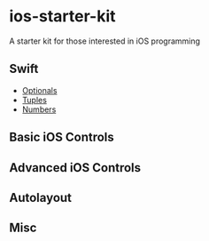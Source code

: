 # ios-starter-kit
A starter kit for those interested in iOS programming

## Swift
* [Optionals](https://github.com/jrasmusson/ios-starter-kit/blob/master/swift/Optionals.md)  
* [Tuples](https://github.com/jrasmusson/ios-starter-kit/blob/master/swift/Tuples.md)  
* [Numbers](https://github.com/jrasmusson/ios-starter-kit/blob/master/swift/Numbers.md)  

## Basic iOS Controls

## Advanced iOS Controls

## Autolayout

## Misc

